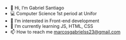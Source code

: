 - 👋 Hi, I’m Gabriel Santiago
- 💻 Computer Science 1st period at Unifor
- 👀 I’m interested in Front-end development
- 🌱 I’m currently learning JS, HTML, CSS
- 📫 How to reach me marcosgabrielss23@gmail.com

<!---
dev-gabrielsanti/dev-gabrielsanti is a ✨ special ✨ repository because its `README.md` (this file) appears on your GitHub profile.
You can click the Preview link to take a look at your changes.
--->
